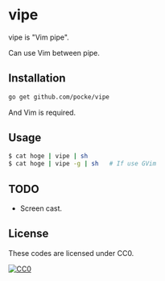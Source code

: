 vipe
=======

vipe is "Vim pipe".

Can use Vim between pipe.


Installation
----------

```sh
go get github.com/pocke/vipe
```

And Vim is required.


Usage
------


```sh
$ cat hoge | vipe | sh
$ cat hoge | vipe -g | sh   # If use GVim
```


TODO
------

- Screen cast.


## License

These codes are licensed under CC0.

[![CC0](http://i.creativecommons.org/p/zero/1.0/88x31.png "CC0")](http://creativecommons.org/publicdomain/zero/1.0/deed.ja)
